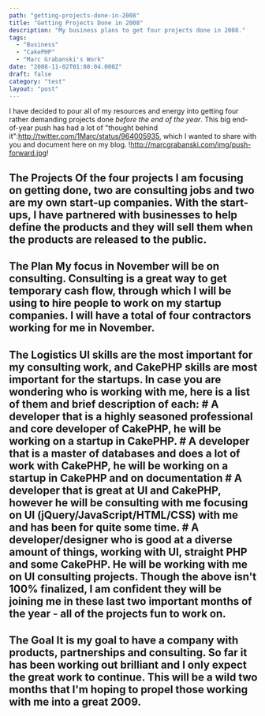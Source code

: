 ```yaml
---
path: "getting-projects-done-in-2008"
title: "Getting Projects Done in 2008"
description: "My business plans to get four projects done in 2008."
tags: 
  - "Business"
  - "CakePHP"
  - "Marc Grabanski's Work"
date: "2008-11-02T01:08:04.000Z"
draft: false
category: "test"
layout: "post"
---
```


I have decided to pour all of my resources and energy into getting four rather demanding projects done *before the end of the year*. This big end-of-year push has had a lot of "thought behind it":http://twitter.com/1Marc/status/964005935, which I wanted to share with you and document here on my blog.
!http://marcgrabanski.com/img/push-forward.jpg!

## The Projects Of the four projects I am focusing on getting done, two are consulting jobs and two are my own start-up companies. With the start-ups, I have partnered with businesses to help define the products and they will sell them when the products are released to the public.

## The Plan My focus in November will be on consulting. Consulting is a great way to get temporary cash flow, through which I will be using to hire people to work on my startup companies. I will have a total of four contractors working for me in November.

## The Logistics UI skills are the most important for my consulting work, and CakePHP skills are most important for the startups. In case you are wondering who is working with me, here is a list of them and brief description of each: # A developer that is a highly seasoned professional and core developer of CakePHP, he will be working on a startup in CakePHP. # A developer that is a master of databases and does a lot of work with CakePHP, he will be working on a startup in CakePHP and on documentation # A developer that is great at UI and CakePHP, however he will be consulting with me focusing on UI (jQuery/JavaScript/HTML/CSS) with me and has been for quite some time. # A developer/designer who is good at a diverse amount of things, working with UI, straight PHP and some CakePHP. He will be working with me on UI consulting projects. Though the above isn't 100% finalized, I am confident they will be joining me in these last two important months of the year - all of the projects fun to work on.

## The Goal It is my goal to have a company with products, partnerships and consulting. So far it has been working out brilliant and I only expect the great work to continue. **This will be a wild two months that I'm hoping to propel those working with me into a great 2009.**